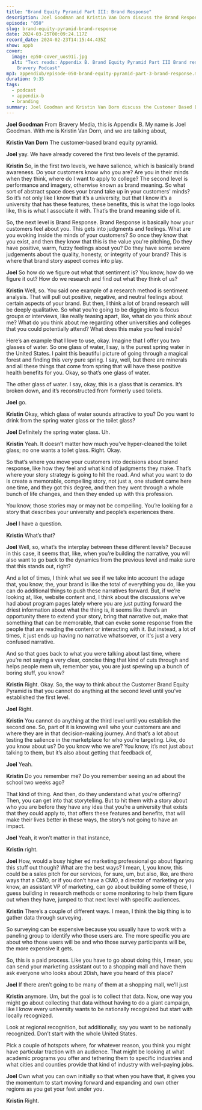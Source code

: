 ```yaml
---
title: "Brand Equity Pyramid Part III: Brand Response"
description: Joel Goodman and Kristin Van Dorn discuss the Brand Response level of the Customer Based Brand Equity Pyramid and practical approaches for higher education marketing professionals to enhance brand awareness and engagement.
episode: "050"
slug: brand-equity-pyramid-brand-response
date: 2024-03-25T00:09:24.117Z
record_date: 2024-02-23T14:15:44.435Z
show: appb
cover:
  image: ep50-cover_uos91i.jpg
  alt: "Text reads: Appendix B. Brand Equity Pyramid Part III Brand response. A
    Bravery Podcast"
mp3: appendixb/episode-050-brand-equity-pyramid-part-3-brand-response.mp3
duration: 9:35
tags:
  - podcast
  - appendix-b
  - branding
summary: Joel Goodman and Kristin Van Dorn discuss the Customer Based Brand Equity Pyramid in detail. They explore brand response, emphasizing the importance of understanding customer sentiments and storytelling in branding strategies. The conversation delves into methods for researching customer perceptions, the interplay between narrative building and brand levels, and practical approaches for higher education marketing professionals to enhance brand awareness and engagement.
---
```

**Joel Goodman**
 From Bravery Media, this is Appendix B. My name is Joel Goodman. With me is Kristin Van Dorn, and we are talking about,

**Kristin Van Dorn**
 The customer-based brand equity pyramid.

**Joel**
 yay. We have already covered the first two levels of the pyramid.

**Kristin**
 So, in the first two levels, we have salience, which is basically brand awareness. Do your customers know who you are? Are you in their minds when they think, where do I want to apply to college? The second level is performance and imagery, otherwise known as brand meaning. So what sort of abstract space does your brand take up in your customers' minds? So it’s not only like I know that it’s a university, but that I know it’s a university that has these features, these benefits, this is what the logo looks like, this is what I associate it with. That’s the brand meaning side of it.

So, the next level is Brand Response. Brand Response is basically how your customers feel about you. This gets into judgments and feelings. What are you evoking inside the minds of your customers? So once they know that you exist, and then they know that this is the value you're pitching, Do they have positive, warm, fuzzy feelings about you? Do they have some severe judgements about the quality, honesty, or integrity of your brand? This is where that brand story aspect comes into play.

**Joel**
 So how do we figure out what that sentiment is? You know, how do we figure it out? How do we research and find out what they think of us?

**Kristin**
 Well, so. You said one example of a research method is sentiment analysis. That will pull out positive, negative, and neutral feelings about certain aspects of your brand. But then, I think a lot of brand research will be deeply qualitative. So what you’re going to be digging into is focus groups or interviews, like really teasing apart, like, what do you think about me? What do you think about me regarding other universities and colleges that you could potentially attend? What does this make you feel inside?

Here’s an example that I love to use, okay. Imagine that I offer you two glasses of water. So one glass of water, I say, is the purest spring water in the United States. I paint this beautiful picture of going through a magical forest and finding this very pure spring. I say, well, but there are minerals and all these things that come from spring that will have these positive health benefits for you. Okay, so that’s one glass of water.

The other glass of water. I say, okay, this is a glass that is ceramics. It’s broken down, and it’s reconstructed from formerly used toilets.

**Joel**
 go.

**Kristin**
 Okay, which glass of water sounds attractive to you? Do you want to drink from the spring water glass or the toilet glass?

**Joel**
 Definitely the spring water glass. Uh.

**Kristin**
 Yeah. It doesn’t matter how much you’ve hyper-cleaned the toilet glass; no one wants a toilet glass. Right. Okay.

So that’s where you move your customers into decisions about brand response, like how they feel and what kind of judgments they make. That’s where your story strategy is going to hit the road. And what you want to do is create a memorable, compelling story, not just a, one student came here one time, and they got this degree, and then they went through a whole bunch of life changes, and then they ended up with this profession.

You know, those stories may or may not be compelling. You’re looking for a story that describes your university and people’s experiences there.

**Joel**
 I have a question.

**Kristin**
 What’s that?

**Joel**
 Well, so, what’s the interplay between these different levels? Because in this case, it seems that, like, when you’re building the narrative, you will also want to go back to the dynamics from the previous level and make sure that this stands out, right?

And a lot of times, I think what we see if we take into account the adage that, you know, the, your brand is like the total of everything you do, like you can do additional things to push these narratives forward. But, if we’re looking at, like, website content and, I think about the discussions we’ve had about program pages lately where you are just putting forward the driest information about what the thing is, it seems like there’s an opportunity there to extend your story, bring that narrative out, make that something that can be memorable, that can evoke some response from the people that are reading the content or interacting with it. But instead, a lot of times, it just ends up having no narrative whatsoever, or it's just a very confused narrative.

And so that goes back to what you were talking about last time, where you’re not saying a very clear, concise thing that kind of cuts through and helps people mem uh, remember you, you are just spewing up a bunch of boring stuff, you know?

**Kristin**
 Right. Okay. So, the way to think about the Customer Brand Equity Pyramid is that you cannot do anything at the second level until you’ve established the first level.

**Joel**
 Right.

**Kristin**
 You cannot do anything at the third level until you establish the second one. So, part of it is knowing well who your customers are and where they are in that decision-making journey. And that’s a lot about testing the salience in the marketplace for who you’re targeting. Like, do you know about us? Do you know who we are? You know, it’s not just about talking to them, but it’s also about getting that feedback of,

**Joel**
 Yeah.

**Kristin**
 Do you remember me? Do you remember seeing an ad about the school two weeks ago?

That kind of thing. And then, do they understand what you’re offering? Then, you can get into that storytelling. But to hit them with a story about who you are before they have any idea that you’re a university that exists that they could apply to, that offers these features and benefits, that will make their lives better in these ways, the story’s not going to have an impact.

**Joel**
 Yeah, it won’t matter in that instance,

**Kristin**
 right.

**Joel**
 How, would a busy higher ed marketing professional go about figuring this stuff out though? What are the best ways? I mean, I, you know, this could be a sales pitch for our services, for sure, um, but also, like, are there ways that a CMO, or if you don’t have a CMO, a director of marketing or you know, an assistant VP of marketing, can go about building some of these, I guess building in research methods or some monitoring to help them figure out when they have, jumped to that next level with specific audiences.

**Kristin**
 There’s a couple of different ways. I mean, I think the big thing is to gather data through surveying.

So surveying can be expensive because you usually have to work with a paneling group to identify who those users are. The more specific you are about who those users will be and who those survey participants will be, the more expensive it gets.

So, this is a paid process. Like you have to go about doing this, I mean, you can send your marketing assistant out to a shopping mall and have them ask everyone who looks about 20ish, have you heard of this place?

**Joel**
 If there aren’t going to be many of them at a shopping mall, we’ll just

**Kristin**
 anymore. Um, but the goal is to collect that data. Now, one way you might go about collecting that data without having to do a giant campaign, like I know every university wants to be nationally recognized but start with locally recognized.

Look at regional recognition, but additionally, say you want to be nationally recognized. Don’t start with the whole United States.

Pick a couple of hotspots where, for whatever reason, you think you might have particular traction with an audience. That might be looking at what academic programs you offer and tethering them to specific industries and what cities and counties provide that kind of industry with well-paying jobs.

**Joel**
 Own what you can own initially so that when you have that, it gives you the momentum to start moving forward and expanding and own other regions as you get your feet under you.

**Kristin**
 Right.
